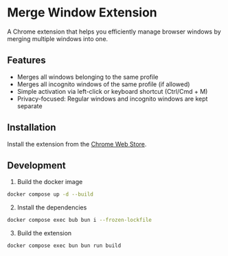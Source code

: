# Merge Window Extension

A Chrome extension that helps you efficiently manage browser windows by merging multiple windows into one.

## Features

- Merges all windows belonging to the same profile
- Merges all incognito windows of the same profile (if allowed)
- Simple activation via left-click or keyboard shortcut (Ctrl/Cmd + M)
- Privacy-focused: Regular windows and incognito windows are kept separate

## Installation

Install the extension from the [Chrome Web Store](https://chromewebstore.google.com/detail/merge-window-extension/fijodggmkbkjcmlpkpahjpepngppdppb).

## Development

1. Build the docker image

```bash
docker compose up -d --build
```

2. Install the dependencies

```bash
docker compose exec bub bun i --frozen-lockfile
```

3. Build the extension

```bash
docker compose exec bun bun run build
```
